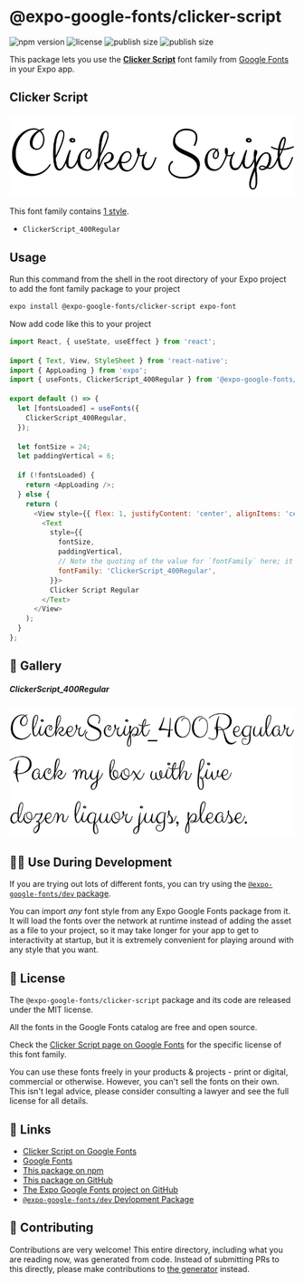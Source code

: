 # @expo-google-fonts/clicker-script

![npm version](https://flat.badgen.net/npm/v/@expo-google-fonts/clicker-script)
![license](https://flat.badgen.net/github/license/expo/google-fonts)
![publish size](https://flat.badgen.net/packagephobia/install/@expo-google-fonts/clicker-script)
![publish size](https://flat.badgen.net/packagephobia/publish/@expo-google-fonts/clicker-script)

This package lets you use the [**Clicker Script**](https://fonts.google.com/specimen/Clicker+Script) font family from [Google Fonts](https://fonts.google.com/) in your Expo app.

## Clicker Script

![Clicker Script](./font-family.png)

This font family contains [1 style](#-gallery).

- `ClickerScript_400Regular`

## Usage

Run this command from the shell in the root directory of your Expo project to add the font family package to your project
```sh
expo install @expo-google-fonts/clicker-script expo-font
```

Now add code like this to your project
```js
import React, { useState, useEffect } from 'react';

import { Text, View, StyleSheet } from 'react-native';
import { AppLoading } from 'expo';
import { useFonts, ClickerScript_400Regular } from '@expo-google-fonts/clicker-script';

export default () => {
  let [fontsLoaded] = useFonts({
    ClickerScript_400Regular,
  });

  let fontSize = 24;
  let paddingVertical = 6;

  if (!fontsLoaded) {
    return <AppLoading />;
  } else {
    return (
      <View style={{ flex: 1, justifyContent: 'center', alignItems: 'center' }}>
        <Text
          style={{
            fontSize,
            paddingVertical,
            // Note the quoting of the value for `fontFamily` here; it expects a string!
            fontFamily: 'ClickerScript_400Regular',
          }}>
          Clicker Script Regular
        </Text>
      </View>
    );
  }
};

```

## 🔡 Gallery

##### ClickerScript_400Regular
![ClickerScript_400Regular](./ClickerScript_400Regular.ttf.png)


## 👩‍💻 Use During Development

If you are trying out lots of different fonts, you can try using the [`@expo-google-fonts/dev` package](https://github.com/expo/google-fonts/tree/master/font-packages/dev#readme).

You can import *any* font style from any Expo Google Fonts package from it. It will load the fonts
over the network at runtime instead of adding the asset as a file to your project, so it may take longer
for your app to get to interactivity at startup, but it is extremely convenient
for playing around with any style that you want.

## 📖 License

The `@expo-google-fonts/clicker-script` package and its code are released under the MIT license.

All the fonts in the Google Fonts catalog are free and open source.

Check the [Clicker Script page on Google Fonts](https://fonts.google.com/specimen/Clicker+Script) for the specific license of this font family.

You can use these fonts freely in your products & projects - print or digital, commercial or otherwise. However, you can't sell the fonts on their own. This isn't legal advice, please consider consulting a lawyer and see the full license for all details.

## 🔗 Links

- [Clicker Script on Google Fonts](https://fonts.google.com/specimen/Clicker+Script)
- [Google Fonts](https://fonts.google.com/)
- [This package on npm](https://www.npmjs.com/package/@expo-google-fonts/clicker-script)
- [This package on GitHub](https://github.com/expo/google-fonts/tree/master/font-packages/clicker-script)
- [The Expo Google Fonts project on GitHub](https://github.com/expo/google-fonts)
- [`@expo-google-fonts/dev` Devlopment Package](https://github.com/expo/google-fonts/tree/master/font-packages/dev)

## 🤝 Contributing

Contributions are very welcome! This entire directory, including what you are reading now, was generated from code. Instead of submitting PRs to this directly, please make contributions to [the generator](https://github.com/expo/google-fonts/tree/master/packages/generator) instead.
